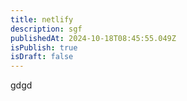 ```yaml
---
title: netlify
description: sgf
publishedAt: 2024-10-18T08:45:55.049Z
isPublish: true
isDraft: false
---
```

g﻿dgd